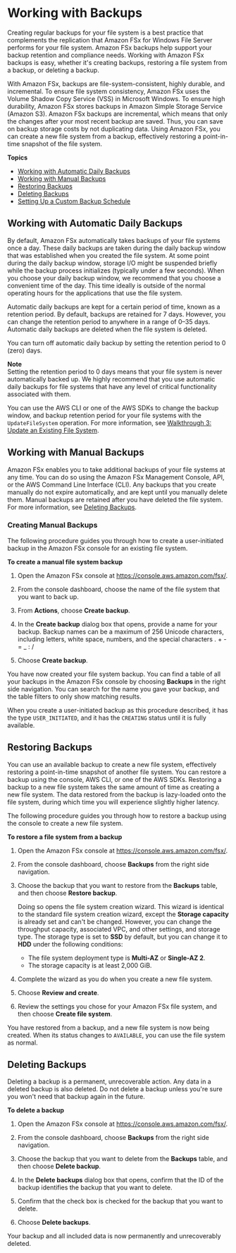 # Working with Backups<a name="using-backups"></a>

Creating regular backups for your file system is a best practice that complements the replication that Amazon FSx for Windows File Server performs for your file system\. Amazon FSx backups help support your backup retention and compliance needs\. Working with Amazon FSx backups is easy, whether it's creating backups, restoring a file system from a backup, or deleting a backup\.

With Amazon FSx, backups are file\-system\-consistent, highly durable, and incremental\. To ensure file system consistency, Amazon FSx uses the Volume Shadow Copy Service \(VSS\) in Microsoft Windows\. To ensure high durability, Amazon FSx stores backups in Amazon Simple Storage Service \(Amazon S3\)\. Amazon FSx backups are incremental, which means that only the changes after your most recent backup are saved\. Thus, you can save on backup storage costs by not duplicating data\. Using Amazon FSx, you can create a new file system from a backup, effectively restoring a point\-in\-time snapshot of the file system\.

**Topics**
+ [Working with Automatic Daily Backups](#automatic-backups)
+ [Working with Manual Backups](#manual-backups)
+ [Restoring Backups](#restoring-backups)
+ [Deleting Backups](#delete-backups)
+ [Setting Up a Custom Backup Schedule](custom-backup-schedule.md)

## Working with Automatic Daily Backups<a name="automatic-backups"></a>

By default, Amazon FSx automatically takes backups of your file systems once a day\. These daily backups are taken during the daily backup window that was established when you created the file system\. At some point during the daily backup window, storage I/O might be suspended briefly while the backup process initializes \(typically under a few seconds\)\. When you choose your daily backup window, we recommend that you choose a convenient time of the day\. This time ideally is outside of the normal operating hours for the applications that use the file system\.

Automatic daily backups are kept for a certain period of time, known as a retention period\. By default, backups are retained for 7 days\. However, you can change the retention period to anywhere in a range of 0–35 days\. Automatic daily backups are deleted when the file system is deleted\.

You can turn off automatic daily backup by setting the retention period to 0 \(zero\) days\.

**Note**  
Setting the retention period to 0 days means that your file system is never automatically backed up\. We highly recommend that you use automatic daily backups for file systems that have any level of critical functionality associated with them\.

You can use the AWS CLI or one of the AWS SDKs to change the backup window, and backup retention period for your file systems with the `UpdateFileSystem` operation\. For more information, see [Walkthrough 3: Update an Existing File System](walkthrough03-update-file-system.md)\.

## Working with Manual Backups<a name="manual-backups"></a>

Amazon FSx enables you to take additional backups of your file systems at any time\. You can do so using the Amazon FSx Management Console, API, or the AWS Command Line Interface \(CLI\)\. Any backups that you create manually do not expire automatically, and are kept until you manually delete them\. Manual backups are retained after you have deleted the file system\. For more information, see [Deleting Backups](#delete-backups)\.

### Creating Manual Backups<a name="creating-backups"></a>

The following procedure guides you through how to create a user\-initiated backup in the Amazon FSx console for an existing file system\.

**To create a manual file system backup**

1. Open the Amazon FSx console at [https://console\.aws\.amazon\.com/fsx/](https://console.aws.amazon.com/fsx/)\.

1. From the console dashboard, choose the name of the file system that you want to back up\.

1. From **Actions**, choose **Create backup**\.

1. In the **Create backup** dialog box that opens, provide a name for your backup\. Backup names can be a maximum of 256 Unicode characters, including letters, white space, numbers, and the special characters \. \+ \- = \_ : /

1. Choose **Create backup**\.

You have now created your file system backup\. You can find a table of all your backups in the Amazon FSx console by choosing **Backups** in the right side navigation\. You can search for the name you gave your backup, and the table filters to only show matching results\.

When you create a user\-initiated backup as this procedure described, it has the type `USER_INITIATED`, and it has the `CREATING` status until it is fully available\.

## Restoring Backups<a name="restoring-backups"></a>

You can use an available backup to create a new file system, effectively restoring a point\-in\-time snapshot of another file system\. You can restore a backup using the console, AWS CLI, or one of the AWS SDKs\. Restoring a backup to a new file system takes the same amount of time as creating a new file system\. The data restored from the backup is lazy\-loaded onto the file system, during which time you will experience slightly higher latency\.

The following procedure guides you through how to restore a backup using the console to create a new file system\.

**To restore a file system from a backup**

1. Open the Amazon FSx console at [https://console\.aws\.amazon\.com/fsx/](https://console.aws.amazon.com/fsx/)\.

1. From the console dashboard, choose **Backups** from the right side navigation\.

1. Choose the backup that you want to restore from the **Backups** table, and then choose **Restore backup**\. 

   Doing so opens the file system creation wizard\. This wizard is identical to the standard file system creation wizard, except the **Storage capacity** is already set and can't be changed\. However, you can change the throughput capacity, associated VPC, and other settings, and storage type\. The storage type is set to **SSD** by default, but you can change it to **HDD** under the following conditions:
   + The file system deployment type is **Multi\-AZ** or **Single\-AZ 2**\.
   + The storage capacity is at least 2,000 GiB\.

1. Complete the wizard as you do when you create a new file system\.

1. Choose **Review and create**\.

1. Review the settings you chose for your Amazon FSx file system, and then choose **Create file system**\.

You have restored from a backup, and a new file system is now being created\. When its status changes to `AVAILABLE`, you can use the file system as normal\.

## Deleting Backups<a name="delete-backups"></a>

Deleting a backup is a permanent, unrecoverable action\. Any data in a deleted backup is also deleted\. Do not delete a backup unless you're sure you won't need that backup again in the future\.

**To delete a backup**

1. Open the Amazon FSx console at [https://console\.aws\.amazon\.com/fsx/](https://console.aws.amazon.com/fsx/)\.

1. From the console dashboard, choose **Backups** from the right side navigation\.

1. Choose the backup that you want to delete from the **Backups** table, and then choose **Delete backup**\.

1. In the **Delete backups** dialog box that opens, confirm that the ID of the backup identifies the backup that you want to delete\.

1. Confirm that the check box is checked for the backup that you want to delete\.

1. Choose **Delete backups**\.

Your backup and all included data is now permanently and unrecoverably deleted\.